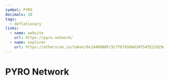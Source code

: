```yaml
---
symbol: PYRO
decimals: 18
tags:
  - deflationary
links:
  - name: website
    url: https://pyro.network/
  - name: explorer
    url: https://etherscan.io/token/0x14409B0Fc5C7f87b5DAd20754fE22d29A3dE8217
---
```


# PYRO Network

